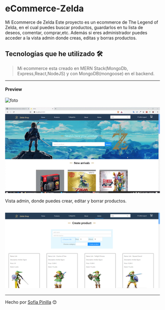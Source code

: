 # eCommerce-Zelda
Mi Ecommerce de Zelda
Este proyecto es un ecommerce de The Legend of Zelda, en el cual puedes buscar productos, guardarlos en tu lista de deseos, comentar, 
comprar,etc. Además si eres administrador puedes acceder a la vista admin donde creas, editas y borras productos.

## Tecnologías que he utilizado 🛠️

>Mi ecommerce esta creado en MERN Stack(MongoDb, Express,React,NodeJS) y con MongoDB(mongoose) en el backend.

 ---

#### Preview


![foto](imagenes/zelda1.gif) 


![foto](imagenes/sofia1.gif) 

Vista admin, donde puedes crear, editar y borrar productos.

![foto](imagenes/admiin.PNG) 
---



---
Hecho por [Sofía Pinilla](https://github.com/SofiaPinilla) 😊
